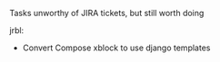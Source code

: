 Tasks unworthy of JIRA tickets, but still worth doing

jrbl: 
* Convert Compose xblock to use django templates
